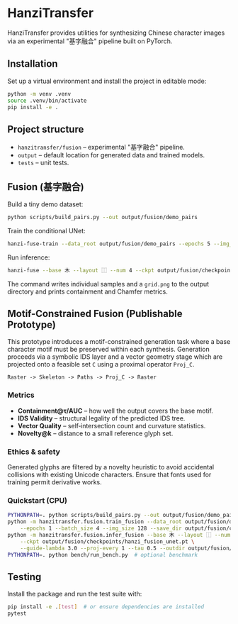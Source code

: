 # HanziTransfer

HanziTransfer provides utilities for synthesizing Chinese character images via
an experimental "基字融合" pipeline built on PyTorch.

## Installation

Set up a virtual environment and install the project in editable mode:

```bash
python -m venv .venv
source .venv/bin/activate
pip install -e .
```

## Project structure

- `hanzitransfer/fusion` – experimental "基字融合" pipeline.
- `output` – default location for generated data and trained models.
- `tests` – unit tests.

<!-- Legacy data generation, model training, and GUI documentation has been
removed. -->

## Fusion (基字融合)

Build a tiny demo dataset:

```bash
python scripts/build_pairs.py --out output/fusion/demo_pairs
```

Train the conditional UNet:

```bash
hanzi-fuse-train --data_root output/fusion/demo_pairs --epochs 5 --img_size 128
```

Run inference:

```bash
hanzi-fuse --base 木 --layout ⿰ --num 4 --ckpt output/fusion/checkpoints/hanzi_fusion_unet.pt
```

The command writes individual samples and a `grid.png` to the output directory
and prints containment and Chamfer metrics.

## Motif-Constrained Fusion (Publishable Prototype)

This prototype introduces a motif-constrained generation task where a base
character motif must be preserved within each synthesis.  Generation proceeds
via a symbolic IDS layer and a vector geometry stage which are projected onto a
feasible set ``C`` using a proximal operator ``Proj_C``.

```
Raster -> Skeleton -> Paths -> Proj_C -> Raster
```

### Metrics

- **Containment@τ/AUC** – how well the output covers the base motif.
- **IDS Validity** – structural legality of the predicted IDS tree.
- **Vector Quality** – self‑intersection count and curvature statistics.
- **Novelty@k** – distance to a small reference glyph set.

### Ethics & safety

Generated glyphs are filtered by a novelty heuristic to avoid accidental
collisions with existing Unicode characters.  Ensure that fonts used for
training permit derivative works.

### Quickstart (CPU)

```bash
PYTHONPATH=. python scripts/build_pairs.py --out output/fusion/demo_pairs
python -m hanzitransfer.fusion.train_fusion --data_root output/fusion/demo_pairs \
    --epochs 1 --batch_size 4 --img_size 128 --save_dir output/fusion/checkpoints
python -m hanzitransfer.fusion.infer_fusion --base 木 --layout ⿰ --num 4 \
    --ckpt output/fusion/checkpoints/hanzi_fusion_unet.pt \
    --guide-lambda 3.0 --proj-every 1 --tau 0.5 --outdir output/fusion/samples
PYTHONPATH=. python bench/run_bench.py  # optional benchmark
```

## Testing

Install the package and run the test suite with:

```bash
pip install -e .[test]  # or ensure dependencies are installed
pytest
```
